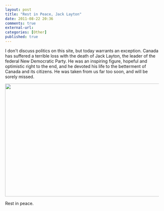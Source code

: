 ```yaml
---
layout: post
title: "Rest in Peace, Jack Layton"
date: 2011-08-22 20:36
comments: true
external-url:
categories: [Other]
published: true
---
```

I don't discuss politics on this site, but today warrants an exception. Canada has suffered a terrible loss with the death of Jack Layton, the leader of the federal New Democratic Party. He was an inspiring figure, hopeful and optimistic right to the end, and he devoted his life to the betterment of Canada and its citizens. He was taken from us far too soon, and will be sorely missed.
<p style="text-align: center;"><a title="Jack Layton.  Click to view full resoltuon." href="/images/jack_layout.jpg"><img src="/images/jack_layton.jpg" alt="" width="658" height="370" /></a></p>
Rest in peace.
